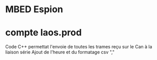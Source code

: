 # MBED Espion
# compte laos.prod
Code C++ permettat l'envoie de toutes les trames reçu sur le Can à la liaison série
Ajout de l'heure et du formatage csv ","